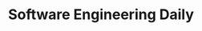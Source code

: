 ---
title: Software Engineering Daily
url: https://softwareengineeringdaily.com
category: Software
---